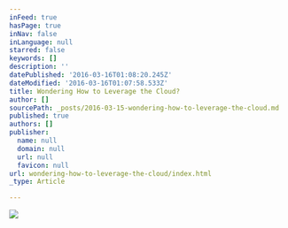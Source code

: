 ```yaml
---
inFeed: true
hasPage: true
inNav: false
inLanguage: null
starred: false
keywords: []
description: ''
datePublished: '2016-03-16T01:08:20.245Z'
dateModified: '2016-03-16T01:07:58.533Z'
title: Wondering How to Leverage the Cloud?
author: []
sourcePath: _posts/2016-03-15-wondering-how-to-leverage-the-cloud.md
published: true
authors: []
publisher:
  name: null
  domain: null
  url: null
  favicon: null
url: wondering-how-to-leverage-the-cloud/index.html
_type: Article

---
```

![](https://the-grid-user-content.s3-us-west-2.amazonaws.com/cc91eba9-04e0-42a4-81b3-5b7452e81184.jpg)